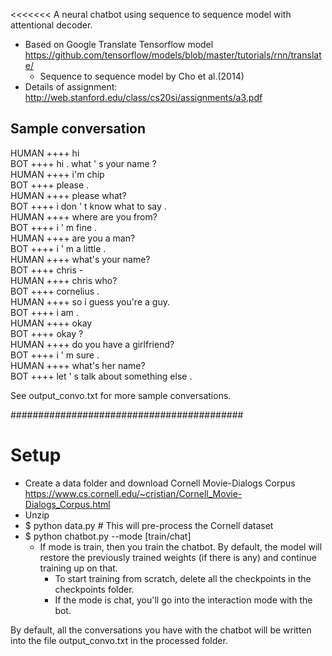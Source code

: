 <<<<<<<
A neural chatbot using sequence to sequence model with attentional decoder. 
- Based on Google Translate Tensorflow model https://github.com/tensorflow/models/blob/master/tutorials/rnn/translate/
  - Sequence to sequence model by Cho et al.(2014)
- Details of assignment: http://web.stanford.edu/class/cs20si/assignments/a3.pdf 

<h2>Sample conversation</h2>
HUMAN ++++ hi <br>
BOT ++++ hi . what ' s your name ?<br>
HUMAN ++++ i'm chip<br>
BOT ++++ please .<br>
HUMAN ++++ please what?<br>
BOT ++++ i don ' t know what to say .<br>
HUMAN ++++ where are you from?<br>
BOT ++++ i ' m fine .<br>
HUMAN ++++ are you a man?<br>
BOT ++++ i ' m a little .<br>
HUMAN ++++ what's your name?<br>
BOT ++++ chris -<br>
HUMAN ++++ chris who?<br>
BOT ++++ cornelius .<br>
HUMAN ++++ so i guess you're a guy.<br>
BOT ++++ i am .<br>
HUMAN ++++ okay<br>
BOT ++++ okay ?<br>
HUMAN ++++ do you have a girlfriend?<br>
BOT ++++ i ' m sure .<br>
HUMAN ++++ what's her name?<br>
BOT ++++ let ' s talk about something else .<br>

See output_convo.txt for more sample conversations.

##########################################

# Setup
- Create a data folder and download Cornell Movie-Dialogs Corpus https://www.cs.cornell.edu/~cristian/Cornell_Movie-Dialogs_Corpus.html
- Unzip
- $ python data.py     # This will pre-process the Cornell dataset
- $ python chatbot.py --mode [train/chat] <br>
  - If mode is train, then you train the chatbot. By default, the model will restore the previously trained weights (if there is any) and continue training up on that.
    - To start training from scratch, delete all the checkpoints in the checkpoints folder.
    - If the mode is chat, you'll go into the interaction mode with the bot.

By default, all the conversations you have with the chatbot will be written into the file output_convo.txt in the processed folder.